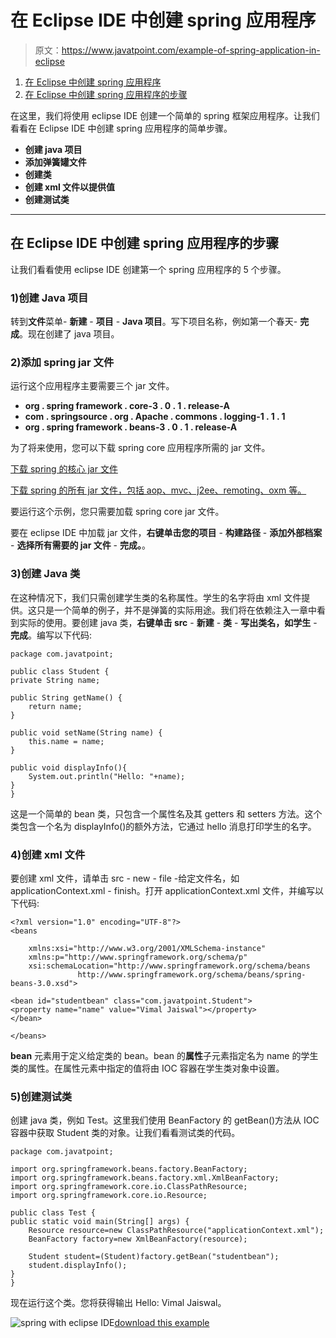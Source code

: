 # 在 Eclipse IDE 中创建 spring 应用程序

> 原文：<https://www.javatpoint.com/example-of-spring-application-in-eclipse>

1.  [在 Eclipse 中创建 spring 应用程序](#)
2.  [在 Eclipse 中创建 spring 应用程序的步骤](#steps)

在这里，我们将使用 eclipse IDE 创建一个简单的 spring 框架应用程序。让我们看看在 Eclipse IDE 中创建 spring 应用程序的简单步骤。

*   **创建 java 项目**
*   **添加弹簧罐文件**
*   **创建类**
*   **创建 xml 文件以提供值**
*   **创建测试类**

* * *

## 在 Eclipse IDE 中创建 spring 应用程序的步骤

让我们看看使用 eclipse IDE 创建第一个 spring 应用程序的 5 个步骤。

### 1)创建 Java 项目

转到**文件**菜单- **新建** - **项目** - **Java 项目**。写下项目名称，例如第一个春天- **完成**。现在创建了 java 项目。

### 2)添加 spring jar 文件

运行这个应用程序主要需要三个 jar 文件。

*   **org . spring framework . core-3 . 0 . 1 . release-A**
*   **com . springsource . org . Apache . commons . logging-1 . 1 . 1**
*   **org . spring framework . beans-3 . 0 . 1 . release-A**

为了将来使用，您可以下载 spring core 应用程序所需的 jar 文件。

[下载 spring 的核心 jar 文件](https://static.javatpoint.com/src/sp/spcorejars.zip)

[下载 spring 的所有 jar 文件，包括 aop、mvc、j2ee、remoting、oxm 等。](https://static.javatpoint.com/src/sp/springjars.zip)

要运行这个示例，您只需要加载 spring core jar 文件。

要在 eclipse IDE 中加载 jar 文件，**右键单击您的项目** - **构建路径** - **添加外部档案** - **选择所有需要的 jar 文件** - **完成。**。

### 3)创建 Java 类

在这种情况下，我们只需创建学生类的名称属性。学生的名字将由 xml 文件提供。这只是一个简单的例子，并不是弹簧的实际用途。我们将在依赖注入一章中看到实际的使用。要创建 java 类，**右键单击 src** - **新建** - **类** - **写出类名，如学生** - **完成**。编写以下代码:

```
package com.javatpoint;

public class Student {
private String name;

public String getName() {
	return name;
}

public void setName(String name) {
	this.name = name;
}

public void displayInfo(){
	System.out.println("Hello: "+name);
}
}

```

这是一个简单的 bean 类，只包含一个属性名及其 getters 和 setters 方法。这个类包含一个名为 displayInfo()的额外方法，它通过 hello 消息打印学生的名字。

### 4)创建 xml 文件

要创建 xml 文件，请单击 src - new - file -给定文件名，如 applicationContext.xml - finish。打开 applicationContext.xml 文件，并编写以下代码:

```
<?xml version="1.0" encoding="UTF-8"?>
<beans

	xmlns:xsi="http://www.w3.org/2001/XMLSchema-instance"
	xmlns:p="http://www.springframework.org/schema/p"
	xsi:schemaLocation="http://www.springframework.org/schema/beans
               http://www.springframework.org/schema/beans/spring-beans-3.0.xsd">

<bean id="studentbean" class="com.javatpoint.Student">
<property name="name" value="Vimal Jaiswal"></property>
</bean>

</beans>

```

**bean** 元素用于定义给定类的 bean。bean 的**属性**子元素指定名为 name 的学生类的属性。在属性元素中指定的值将由 IOC 容器在学生类对象中设置。

### 5)创建测试类

创建 java 类，例如 Test。这里我们使用 BeanFactory 的 getBean()方法从 IOC 容器中获取 Student 类的对象。让我们看看测试类的代码。

```
package com.javatpoint;

import org.springframework.beans.factory.BeanFactory;
import org.springframework.beans.factory.xml.XmlBeanFactory;
import org.springframework.core.io.ClassPathResource;
import org.springframework.core.io.Resource;

public class Test {
public static void main(String[] args) {
	Resource resource=new ClassPathResource("applicationContext.xml");
	BeanFactory factory=new XmlBeanFactory(resource);

	Student student=(Student)factory.getBean("studentbean");
	student.displayInfo();
}
}

```

现在运行这个类。您将获得输出 Hello: Vimal Jaiswal。

![spring with eclipse IDE](../img/a5e5a78d6772a0d7b44a8e236b0ad64f.png)[download this example](https://static.javatpoint.com/src/sp/fspeclipse.zip)